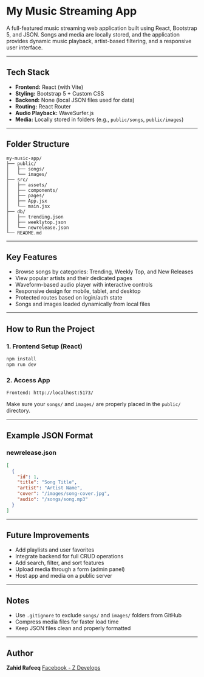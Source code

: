 # My Music Streaming App

A full-featured music streaming web application built using React, Bootstrap 5, and JSON. Songs and media are locally stored, and the application provides dynamic music playback, artist-based filtering, and a responsive user interface.

---

## Tech Stack

* **Frontend:** React (with Vite)
* **Styling:** Bootstrap 5 + Custom CSS
* **Backend:** None (local JSON files used for data)
* **Routing:** React Router
* **Audio Playback:** WaveSurfer.js
* **Media:** Locally stored in folders (e.g., `public/songs`, `public/images`)

---

## Folder Structure

```
my-music-app/
├── public/
│   ├── songs/
│   └── images/
├── src/
│   ├── assets/
│   ├── components/
│   ├── pages/
│   ├── App.jsx
│   └── main.jsx
├── db/
│   ├── trending.json
│   ├── weeklytop.json
│   └── newrelease.json
└── README.md
```

---

## Key Features

* Browse songs by categories: Trending, Weekly Top, and New Releases
* View popular artists and their dedicated pages
* Waveform-based audio player with interactive controls
* Responsive design for mobile, tablet, and desktop
* Protected routes based on login/auth state
* Songs and images loaded dynamically from local files

---

## How to Run the Project

### 1. Frontend Setup (React)

```bash
npm install
npm run dev
```

### 2. Access App

```
Frontend: http://localhost:5173/
```

Make sure your `songs/` and `images/` are properly placed in the `public/` directory.

---

## Example JSON Format

### newrelease.json

```json
[
  {
    "id": 1,
    "title": "Song Title",
    "artist": "Artist Name",
    "cover": "/images/song-cover.jpg",
    "audio": "/songs/song.mp3"
  }
]
```

---

## Future Improvements

* Add playlists and user favorites
* Integrate backend for full CRUD operations
* Add search, filter, and sort features
* Upload media through a form (admin panel)
* Host app and media on a public server

---

## Notes

* Use `.gitignore` to exclude `songs/` and `images/` folders from GitHub
* Compress media files for faster load time
* Keep JSON files clean and properly formatted

---

## Author

**Zahid Rafeeq**
[Facebook - Z Develops](https://facebook.com/zdevelops)
